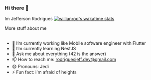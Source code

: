 ### Hi there 👋
Im Jefferson Rodrigues 
[![willianrod's wakatime stats](https://github-readme-stats.vercel.app/api/wakatime?username=rodriguesjeff&layout=compact&theme=dracula)](https://github.com/anuraghazra/github-readme-stats)

<summary>
	More stuff about me
</summary>

<br/>

- 🔭 I’m currently working like Mobile software engineer with Flutter
- 🌱 I’m currently learning NestJS
- 💬 Ask me about everything (42 is the answer)
- 📫 How to reach me: rodriguesjeff.dev@gmail.com
- 😄 Pronouns: Jedi
- ⚡ Fun fact: i'm afraid of heights
